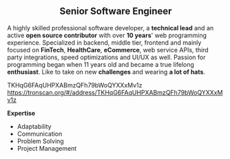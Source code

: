 <h2 align="center"> Senior Software Engineer </h2>

A highly skilled professional software developer, a **technical lead** and an active **open source contributor** with over **10 years**' web programming experience.
Specialized in backend, middle tier, frontend and mainly focused on **FinTech**, **HealthCare**, **eCommerce**, web service APIs, third party integrations, speed optimizations and UI/UX as well.
Passion for programming began when 11 years old and became a true lifelong **enthusiast**.
Like to take on new **challenges** and wearing **a lot of hats**.

TKHqG6FAqUHPXABmzQFh79bWoQYXXxMv1z
https://tronscan.org/#/address/TKHqG6FAqUHPXABmzQFh79bWoQYXXxMv1z

**Expertise**
- Adaptability
- Communication
- Problem Solving
- Project Management
